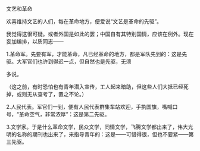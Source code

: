 文艺和革命

  

欢喜维持文艺的人们，每在革命地方，便爱说“文艺是革命的先驱”。

我觉得这很可疑。或者外国是如此的罢；中国自有其特别国情，应该在例外。现在妄加编排，以质同志——

1.革命军。先要有军，才能革命，凡已经革命的地方，都是军队先到的：这是先驱。大军官们也许到得迟一点，但自然也是先驱，无须

多说。

（这之前，有时恐怕也有青年潜入宣传，工人起来暗助，但这些人们大抵已经死掉，或则无从查考了，置之不论。）

2.人民代表。军官们一到，便有人民代表群集车站欢迎，手执国旗，嘴喊口号，“革命空气，非常浓厚”：这是第二先驱。

3.文学家。于是什么革命文学，民众文学，同情文学，飞腾文学都出来了，伟大光明的名称的期刊也出来了，来指导青年的：这是——可惜得很，但也不要紧——第三先驱。
